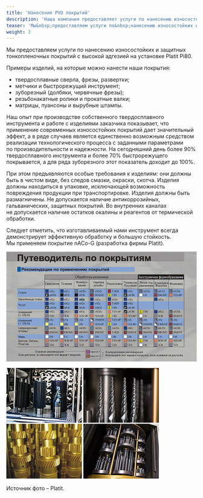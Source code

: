 ```yaml
---
title: 'Нанесение PVD покрытий'
description: 'Наша компания предоставляет услуги по нанесению износостойких и защитных тонкопленочных покрытий с высокой адгезией.'
teaser: 'Мы&nbsp;предоставляем услуги по&nbsp;нанесению износостойких и&nbsp;защитных тонкопленочных покрытий с&nbsp;высокой адгезией.'
weight: 3
---
```


Мы&nbsp;предоставляем услуги по&nbsp;нанесению износостойких и&nbsp;защитных тонкопленочных покрытий с&nbsp;высокой адгезией на&nbsp;установке Platit Pi80.

Примеры изделий, на&nbsp;которые можно нанести наши покрытия:

- твердосплавные сверла, фрезы, развертки;
- метчики и быстрорежущий инструмент;
- зуборезный (долбяки, червячные фрезы);
- резьбонакатные ролики и прокатные валки;
- матрицы, пуансоны и вырубные штампы.

Наш опыт при производстве собственного твердосплавного инструмента и&nbsp;работе с&nbsp;изделиями заказчика показывает, что применение современных износостойких покрытий дает значительный эффект, а&nbsp;в&nbsp;ряде случаев является единственно возможным средством реализации технологического процесса с&nbsp;заданными параметрами по&nbsp;производительности и&nbsp;надежности. На&nbsp;сегодняшний день более&nbsp;90% твердосплавного инструмента и&nbsp;более&nbsp;70% быстрорежущего покрывается, а&nbsp;для ряда зуборезного этот показатель доходит до&nbsp;100%.

При этом предъявляются особые требования к&nbsp;изделиям: они должны быть в&nbsp;чистом виде, без следов смазки, окраски, скотча. Изделия должны находиться в&nbsp;упаковке, исключающей возможность повреждения продукции при транспортировке. Изделия должны быть размагничены. Не&nbsp;допускается наличие антикоррозийных, гальванических, защитных покрытий. Во&nbsp;внутренних каналах не&nbsp;допускается наличие остатков окалины и&nbsp;реагентов от&nbsp;термической обработки.

Следует отметить, что изготавливаемый нами инструмент всегда демонстрирует эффективную обработку и&nbsp;большую стойкость. Мы&nbsp;применяем покрытие nACo-G (разработка фирмы Platit).

![Путеводитель по покрытиям](./platit_tipi_pokritia.jpg)

![Platit](./platit1.jpg) ![Platit](./platit2.jpg) ![Platit](./platit3.png) ![Platit](./platit4.jpg)

Источник фото – Platit.
